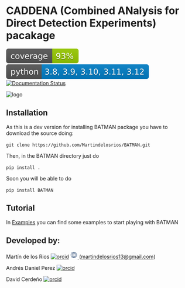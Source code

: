 # CADDENA (Combined ANalysis for Direct Detection Experiments) pacakage
<!-- README.md -->
![cov](.badges/coverage.svg)
[![python](.badges/python.svg)](https://www.python.org/downloads/release/python-380/)
[![Documentation Status](https://readthedocs.org/projects/batman-rtd/badge/?version=latest)](https://batman-rtd.readthedocs.io/en/latest/?badge=latest)

![logo](https://github.com/Martindelosrios/CADDENA/blob/master/.badges/LOGO.png)
## Installation

As this is a dev version for installing BATMAN package you have to download the source doing:

`git clone https://github.com/Martindelosrios/BATMAN.git`

Then, in the BATMAN directory just do

`pip install .`

Soon you will be able to do

`pip install BATMAN`

## Tutorial

In [Examples](https://github.com/Martindelosrios/CADDENA/tree/master/EXAMPLES) you can find some examples to start playing with BATMAN

## Developed by:

Martín de los Rios [![orcid](https://orcid.org/sites/default/files/images/orcid_16x16.png)](https://orcid.org/0000-0003-2190-2196) 
<a href="https://martindelosrios.netlify.app/">
<img src=".badges/website.jpeg" alt="" width="20" height="20">
</a> (martindelosrios13@gmail.com)

Andrés Daniel Perez [![orcid](https://orcid.org/sites/default/files/images/orcid_16x16.png)](https://orcid.org/0000-0002-9391-6047)

David Cerdeño [![orcid](https://orcid.org/sites/default/files/images/orcid_16x16.png)](https://orcid.org/0000-0002-7649-1956)
